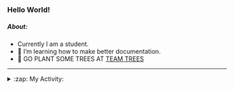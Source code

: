 ### Hello World!

##### About:
- Currently I am a student.
- 🌱 I’m learning how to make better documentation.
- 🌱 GO PLANT SOME TREES AT [TEAM TREES](https://teamtrees.org/)

---
<details>
  <summary>:zap: My Activity:</summary>
  
<!--START_SECTION:waka-->
![Code Time](http://img.shields.io/badge/Code%20Time-1%2C129%20hrs%2012%20mins-blue)

**I'm a Night 🦉** 

```text
🌞 Morning                1168 commits        ██░░░░░░░░░░░░░░░░░░░░░░░   08.44 % 
🌆 Daytime                5119 commits        █████████░░░░░░░░░░░░░░░░   36.97 % 
🌃 Evening                3957 commits        ███████░░░░░░░░░░░░░░░░░░   28.58 % 
🌙 Night                  3602 commits        ███████░░░░░░░░░░░░░░░░░░   26.01 % 
```
📅 **I'm Most Productive on Wednesday** 

```text
Monday                   2147 commits        ████░░░░░░░░░░░░░░░░░░░░░   15.51 % 
Tuesday                  1719 commits        ███░░░░░░░░░░░░░░░░░░░░░░   12.42 % 
Wednesday                3260 commits        ██████░░░░░░░░░░░░░░░░░░░   23.54 % 
Thursday                 1609 commits        ███░░░░░░░░░░░░░░░░░░░░░░   11.62 % 
Friday                   1336 commits        ██░░░░░░░░░░░░░░░░░░░░░░░   09.65 % 
Saturday                 1265 commits        ██░░░░░░░░░░░░░░░░░░░░░░░   09.14 % 
Sunday                   2510 commits        █████░░░░░░░░░░░░░░░░░░░░   18.13 % 
```


📊 **This Week I Spent My Time On** 

```text
🔥 Editors: 
VS Code                  5 hrs 23 mins       █████████████████████████   100.00 % 

🐱‍💻 Projects: 
praise                   4 hrs 41 mins       ██████████████████████░░░   87.14 % 
discord-bot              30 mins             ██░░░░░░░░░░░░░░░░░░░░░░░   09.34 % 
CSF22                    11 mins             █░░░░░░░░░░░░░░░░░░░░░░░░   03.52 % 
```


 Last Updated on 23/05/2023 10:09:03 UTC
<!--END_SECTION:waka-->
</details>
